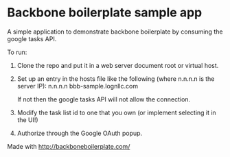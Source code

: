 # Backbone boilerplate sample app

A simple application to demonstrate backbone boilerplate by consuming the google tasks API.


To run:

1. Clone the repo and put it in a web server document root or virtual host.
2. Set up an entry in the hosts file like the following (where n.n.n.n is the server IP):
    n.n.n.n   bbb-sample.lognllc.com

    If not then the google tasks API will not allow the connection.

3. Modify the task list id to one that you own (or implement selecting it in the UI!)
4. Authorize through the Google OAuth popup.

Made with http://backboneboilerplate.com/

